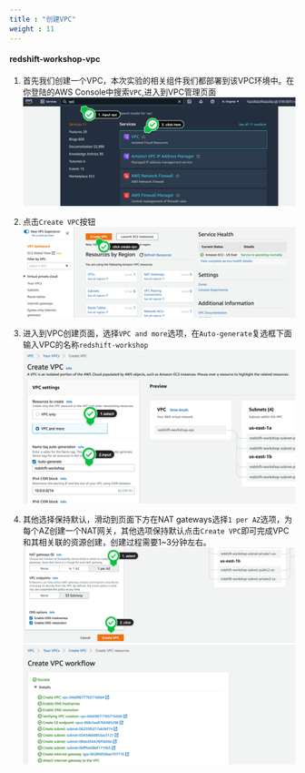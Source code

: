```yaml
---
title : "创建VPC"
weight : 11
---
```


#### redshift-workshop-vpc

1. 首先我们创建一个VPC，本次实验的相关组件我们都部署到该VPC环境中。在你登陆的AWS Console中搜索`VPC`,进入到VPC管理页面![vpc-search](/static/imgs/redshift/vpc-search.png)

2. 点击`Create VPC`按钮 ![create-vpc-button](/static/imgs/redshift/create-vpc-button.png)
  
3. 进入到VPC创建页面，选择`VPC and more`选项，在`Auto-generate`复选框下面输入VPC的名称`redshift-workshop` ![create-vpc-page-01](/static/imgs/redshift/create-vpc-page-01.png)

4. 其他选择保持默认，滑动到页面下方在NAT gateways选择`1 per AZ`选项，为每个AZ创建一个NAT网关，其他选项保持默认点击`Create VPC`即可完成VPC和其相关联的资源创建，创建过程需要1~3分钟左右。![create-vpc-finish](/static/imgs/redshift/create-vpc-finish.png) ![create-vpc-view](/static/imgs/redshift/create-vpc-view.png)
